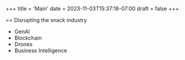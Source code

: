 +++
title = 'Main'
date = 2023-11-03T15:37:18-07:00
draft = false
+++

== Disrupting the snack industry
+ GenAI
+ Blockchain
+ Drones
+ Business Intelligence
